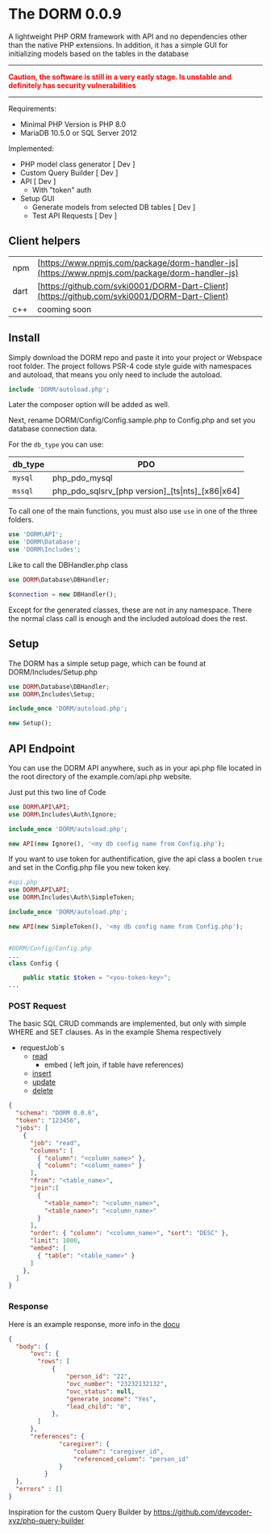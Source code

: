 # The DORM 0.0.9
A lightweight PHP ORM framework with API and no dependencies other than the native PHP extensions. In addition, it has a simple GUI for initializing models based on the tables in the database

***
**<font color="red">Caution, the software is still in a very early stage. Is unstable and definitely has security vulnerabilities</font>**
***

Requirements:
- Minimal PHP Version is PHP 8.0
- MariaDB 10.5.0 or SQL Server 2012 

Implemented:
- PHP model class generator [ Dev ]
- Custom Query Builder [ Dev ]
- API [ Dev ]
  - With "token" auth
- Setup GUI
  - Generate models from selected DB tables [ Dev ]
  - Test API Requests [ Dev ]

## Client helpers

|  |  |
| ------- | --- |
| npm | [https://www.npmjs.com/package/dorm-handler-js](https://www.npmjs.com/package/dorm-handler-js)|
| dart | [https://github.com/svki0001/DORM-Dart-Client](https://github.com/svki0001/DORM-Dart-Client)|
| c++ | cooming soon|

## Install

Simply download the DORM repo and paste it into your project or Webspace root folder. The project follows PSR-4 code style guide with namespaces and autoload, that means you only need to include the autoload.

```php
include 'DORM/autoload.php';
```
Later the composer option will be added as well.

Next, rename DORM/Config/Config.sample.php to Config.php and set you database connection data.

For the `db_type` you can use:

| db_type | PDO |
| ------- | --- |
| `mysql` |  php\_pdo\_mysql   |
| `mssql` |  php\_pdo\_sqlsrv\_[php version]\_[ts\|nts]\_[x86\|x64]   |

To call one of the main functions, you must also use ``use`` in one of the three folders.

```php
use 'DORM\API';
use 'DORM\Database';
use 'DORM\Includes';
```
Like to call the DBHandler.php class
```php
use DORM\Database\DBHandler;

$connection = new DBHandler();
```

Except for the generated classes, these are not in any namespace. There the normal class call is enough and the included autoload does the rest.
## Setup
The DORM has a simple setup page, which can be found at DORM/Includes/Setup.php


```php
use DORM\Database\DBHandler;
use DORM\Includes\Setup;

include_once 'DORM/autoload.php';

new Setup();
```

## API Endpoint

You can use the DORM API anywhere, such as in your api.php file located in the root directory of the example.com/api.php website.

Just put this two line of Code

```php
use DORM\API\API;
use DORM\Includes\Auth\Ignore;

include_once 'DORM/autoload.php';

new API(new Ignore(), '<my db config name from Config.php');
```
If you want to use token for authentification, give the api class a boolen ```true``` and set in the Config.php file you new token key. 
```php
#api.php
use DORM\API\API;
use DORM\Includes\Auth\SimpleToken;

include_once 'DORM/autoload.php';

new API(new SimpleToken(), '<my db config name from Config.php');


#DORM/Config/Config.php
...
class Config {

    public static $token = "<you-token-key>";
...

```
### POST Request

The basic SQL CRUD commands are implemented, but only with simple WHERE and SET clauses. As in the example Shema respectively
- requestJob´s
  - [read](https://github.com/karolisdailidonis/DORM/blob/main/doc/Job%20-%20Read.md)
    - embed ( left join, if table have references)
  - [insert](https://github.com/karolisdailidonis/DORM/blob/main/doc/Job%20-%20Insert.md)
  - [update](https://github.com/karolisdailidonis/DORM/blob/main/doc/Job%20-%20Update.md)
  - [delete](https://github.com/karolisdailidonis/DORM/blob/main/doc/Job%20-%20Delete.md)
```json
{
  "schema": "DORM 0.0.6",
  "token": "123456",
  "jobs": [
    {
      "job": "read",
      "columns": [
        { "column": "<column_name>" },
        { "column": "<column_name>" }
      ],
      "from": "<table_name>",
      "join":[
        { 
          "<table_name>": "<column_name>",
          "<table_name>": "<column_name>"
        }
      ],
      "order": { "column": "<column_name>", "sort": "DESC" },
      "limit": 1000, 
      "embed": [
        { "table": "<table_name>" }
      ]
    },
  ]
}
```

### Response
Here is an example response, more info in the [docu](https://github.com/karolisdailidonis/DORM/blob/main/doc/Responses.md)
```json
{ 
  "body": {
      "ovc": {
        "rows": [
            {
                "person_id": "22",
                "ovc_number": "23232132132",
                "ovc_status": null,
                "generate_income": "Yes",
                "lead_child": "0",
            },
        ]
      },
      "references": {
              "caregiver": {
                  "column": "caregiver_id",
                  "referenced_column": "person_id"
              }
          }
  },
  "errors" : []      
}
```



Inspiration for the custom Query Builder by
https://github.com/devcoder-xyz/php-query-builder
